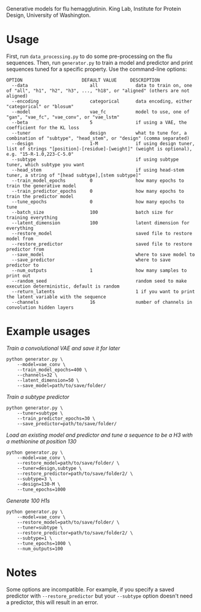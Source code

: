 Generative models for flu hemagglutinin.
King Lab, Institute for Protein Design, University of Washington.

# Usage
First, run `data_processing.py` to do some pre-processing on the flu sequences.
Then, run `generator.py` to train a model and predictor and print sequences tuned for a specific property.
Use the command-line options:
```
OPTION                      DEFAULT VALUE     DESCRIPTION
  --data                       all              data to train on, one of "all", "h1", "h2", "h3", ..., "h18", or "aligned" (others are not aligned)
  --encoding                   categorical      data encoding, either "categorical" or "blosum"
  --model                      vae_fc           model to use, one of "gan", "vae_fc", "vae_conv", or "vae_lstm"
  --beta                       5                if using a VAE, the coefficient for the KL loss
  --tuner                      design           what to tune for, a combination of "subtype", "head_stem", or "design" (comma separated)
  --design                     1-M              if using design tuner, list of strings "[position]-[residue]-[weight]" (weight is optional), e.g. "15-R-1.0,223-C-5.0"
  --subtype                                     if using subtype tuner, which subtype you want
  --head_stem                                   if using head-stem tuner, a string of "[head subtype],[stem subtype]"
  --train_model_epochs         0                how many epochs to train the generative model
  --train_predictor_epochs     0                how many epochs to train the predictor model
  --tune_epochs                0                how many epochs to tune
  --batch_size                 100              batch size for training everything
  --latent_dimension           100              latent dimension for everything
  --restore_model                               saved file to restore model from
  --restore_predictor                           saved file to restore predictor from
  --save_model                                  where to save model to
  --save_predictor                              where to save predictor to
  --num_outputs                1                how many samples to print out
  --random_seed                                 random seed to make execution deterministic, default is random
  --return_latents                              1 if you want to print the latent variable with the sequence
  --channels                   16               number of channels in convolution hidden layers
```

# Example usages
*Train a convolutional VAE and save it for later* 
```
python generator.py \
    --model=vae_conv \
    --train_model_epochs=400 \
    --channels=32 \
    --latent_dimension=50 \
    --save_model=path/to/save/folder/
```
*Train a subtype predictor* 
```
python generator.py \
    --tuner=subtype \  
    --train_predictor_epochs=30 \
    --save_predictor=path/to/save/folder/
```
*Load an existing model and predictor and tune a sequence to be a H3 with a methionine at position 130* 
```
python generator.py \
    --model=vae_conv \
    --restore_model=path/to/save/folder/ \
    --tuner=design,subtype \
    --restore_predictor=path/to/save/folder2/ \
    --subtype=3 \
    --design=130-M \
    --tune_epochs=1000
```
*Generate 100 H1s* 
```
python generator.py \
    --model=vae_conv \
    --restore_model=path/to/save/folder/ \
    --tuner=subtype \
    --restore_predictor=path/to/save/folder2/ \
    --subtype=1 \
    --tune_epochs=1000 \
    --num_outputs=100
```

# Notes
Some options are incompatible. For example, if you specify a saved predictor with `--restore_predictor` but your `--subtype` option doesn't need a predictor, this will result in an error.
